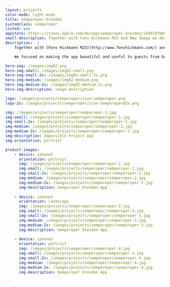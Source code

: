 ```yaml
---
layout: projects
color-mode: light-mode
title: Semperoper Dresden
customclass: semperoper
listed: yes
appstore: https://itunes.apple.com/de/app/semperoper-dresden/id491070054?mt=8
small-description: Together with Fons Hickmann M23 and New Image we designed and built the iPhone app for one of Germanys most famous opera houses, the Semperoper Dresden.
description:  |
    Together with [Fons Hickmann M23](http://www.fonshickmann.com/) and [New Image](http://www.n-image.de/) we designed and built the iPhone app for one of Germanys most famous opera houses, the [Semperoper Dresden](http://www.semperoper.de/).

    We focused on making the app beautiful and useful to guests from Germany and abroad. Complete offline support means you can download the app in your hotel's WiFi and see the opera schedule on the road – even without a German data plan. The app will also tell you if the show you are planning to attend is overlapping with one of your calendar events.

hero-img: /images/img02.png
hero-img-small: /images/img02-small.png
hero-img-small-2x: /images/img02-small-2x.png
hero-img-medium: /images/img02-medium.png
hero-img-medium-2x: /images/img02-medium-2x.png
hero-img-description: image description

logo: /images/projects/semperoper/icon-semperoper.png
logo-2x: /images/projects/semperoper/icon-semperoper@2x.png

img: /images/projects/semperoper/semperoper-1.jpg
img-small: /images/projects/semperoper/semperoper-1.jpg
img-small-2x: /images/projects/semperoper/semperoper-1.jpg
img-medium: /images/projects/semperoper/semperoper-1.jpg
img-medium-2x: /images/projects/semperoper/semperoper-1.jpg
img-description: Impossible Project App
img-orientation: portrait

product-images:
    - device: iphone5
      orientation: portrait
      img: /images/projects/semperoper/semperoper-2.jpg
      img-small: /images/projects/semperoper/semperoper-2.jpg
      img-small-2x: /images/projects/semperoper/semperoper-2.jpg
      img-medium: /images/projects/semperoper/semperoper-2.jpg
      img-medium-2x: /images/projects/semperoper/semperoper-2.jpg
      img-description: Semperoper Dresden App
    
    - device: iphone5
      orientation: landscape
      img: /images/projects/semperoper/semperoper-3.jpg
      img-small: /images/projects/semperoper/semperoper-3.jpg
      img-small-2x: /images/projects/semperoper/semperoper-3.jpg
      img-medium: /images/projects/semperoper/semperoper-3.jpg
      img-medium-2x: /images/projects/semperoper/semperoper-3.jpg
      img-description: Semperoper Dresden App
      
    - device: iphone5
      orientation: portrait
      img: /images/projects/semperoper/semperoper-4.jpg
      img-small: /images/projects/semperoper/semperoper-4.jpg
      img-small-2x: /images/projects/semperoper/semperoper-4.jpg
      img-medium: /images/projects/semperoper/semperoper-4.jpg
      img-medium-2x: /images/projects/semperoper/semperoper-4.jpg
      img-description: Semperoper Dresden App

---
```

